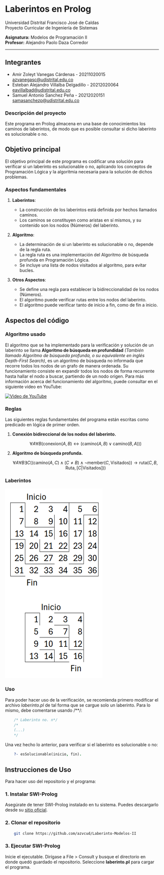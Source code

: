 # Laberintos en Prolog

Universidad Distrital Francisco José de Caldas  
Proyecto Curricular de Ingeniería de Sistemas

**Asignatura:** Modelos de Programación II  
**Profesor:** Alejandro Paolo Daza Corredor

---

## Integrantes

- Amir Zoleyt Vanegas Cárdenas - 20211020015 <br> azvanegasc@udistrital.edu.co
- Esteban Alejandro Villalba Delgadillo - 20212020064 <br> eavillalbad@udistrital.edu.co
- Samuel Antonio Sanchez Peña - 20212020151 <br> samasanchezp@udistrital.edu.co

### Descripción del proyecto

Este programa en Prolog almacena en una base de conocimientos los caminos de laberintos, de modo que es posible consultar si dicho
laberinto es solucionable o no.

## Objetivo principal

El objetivo principal de este programa es codificar una solución para verificar si un laberinto es solucionable o no, aplicando 
los conceptos de Programación Lógica y la algoritmia necesaria para la solución de dichos problemas.

### Aspectos fundamentales

1. **Laberintos**:
   - La construcción de los laberintos está definida por hechos llamados caminos.
   - Los caminos se constituyen como aristas en sí mismos, y su contenido son los nodos (Números) del laberinto.
   
2. **Algoritmo**:
   - La determinación de si un laberinto es solucionable o no, depende de la regla ruta.
   - La regla ruta es una implementación del Algoritmo de búsqueda profunda en Programación Lógica.
   - Se incluye una lista de nodos visitados al algoritmo, para evitar bucles.

3. **Otros Aspectos**:
   - Se define una regla para establecer la bidireccionalidad de los nodos (Números).
   - El algoritmo puede verificar rutas entre los nodos del laberinto.
   - El algoritmo puede verificar tanto de inicio a fin, como de fin a inicio.

## Aspectos del código

### Algoritmo usado
El algoritmo que se ha implementado para la verificación y solución de un laberinto se llama
**Algoritmo de búsqueda en profundidad** *(También llamado Algoritmo de búsqueda profunda, o su equivalente en inglés Depth-First Search)*, es un algoritmo de búsqueda
no informada que recorre todos los nodos de un grafo de manera ordenada. Su funcionamiento consiste en expandir todos los nodos de forma recurrente hasta hallar el 
nodo a buscar, partiendo de un nodo origen.
Para más información acerca del funcionamiento del algoritmo, puede consultar en el siguiente video en YouTube:

[![Video de YouTube](https://img.youtube.com/vi/Urx87-NMm6c/0.jpg)](https://www.youtube.com/watch?v=Urx87-NMm6c)


### Reglas
Las siguientes reglas fundamentales del programa están escritas como predicado en lógica de primer orden.
    
1. **Conexión bidireccional de los nodos del laberinto.**
    
    $$
    \forall A \forall B (\text{conexion}(A,B) \leftrightarrow (\text{camino}(A,B) \lor \text{camino}(B,A)))
    $$

2. **Algoritmo de búsqueda profunda.**

    $$
    \forall A \forall B \exists C \left( \left( \text{camino}(A, C) \land (C \neq B) \land \neg \text{member}(C, \text{Visitados}) \right) \rightarrow \text{ruta}(C, B, \text{Ruta}, [C|\text{Visitados}]) \right)
    $$

### Laberintos

![Laberintos](https://github.com/azvcud/Laberinto-Modelos-II/blob/main/Foto%20de%20laberintos.png)

### Uso
Para poder hacer uso de la verificación, se recomienda primero modificar el archivo *laberinto.pl* de tal forma que se
cargue solo un laberinto. Para lo mismo, debe comentarse usando /**/:

```prolog
    /* Laberinto no. n*/
    /*
    (...)
    */
```

Una vez hecho lo anterior, para verificar si el laberinto es solucionable o no:

```prolog
    ?- esSolucionable(inicio, fin).
```

## Instrucciones de Uso

Para hacer uso del repositorio y el programa:

### 1. Instalar SWI-Prolog
Asegúrate de tener SWI-Prolog instalado en tu sistema. Puedes descargarlo desde su [sitio oficial](https://www.swi-prolog.org/).

### 2. Clonar el repositorio
```bash
    git clone https://github.com/azvcud/Laberinto-Modelos-II
```

### 3. Ejecutar SWI-Prolog
Inicie el ejecutable. Dirígase a File > Consult y busque el directorio en donde quedó guardado el repositorio. Seleccione
**laberinto.pl** para cargar el programa.
